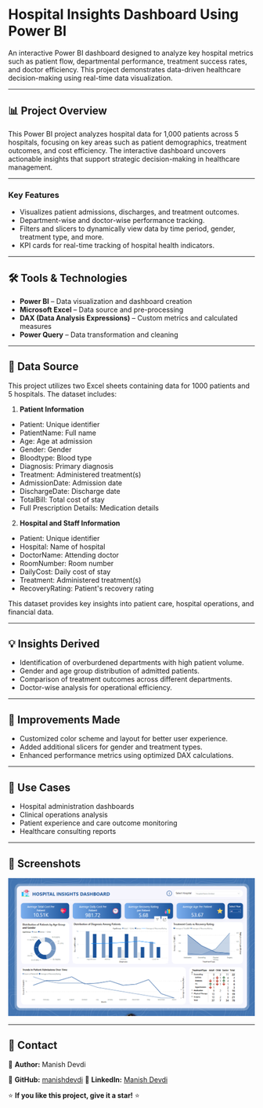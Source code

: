 # Hospital Insights Dashboard Using Power BI

An interactive Power BI dashboard designed to analyze key hospital metrics such as patient flow, departmental performance, treatment success rates, and doctor efficiency. This project demonstrates data-driven healthcare decision-making using real-time data visualization.

---

## 📊 Project Overview

This Power BI project analyzes hospital data for 1,000 patients across 5 hospitals, focusing on key areas such as patient demographics, treatment outcomes, and cost efficiency. The interactive dashboard uncovers actionable insights that support strategic decision-making in healthcare management.

---

### Key Features

- Visualizes patient admissions, discharges, and treatment outcomes.
- Department-wise and doctor-wise performance tracking.
- Filters and slicers to dynamically view data by time period, gender, treatment type, and more.
- KPI cards for real-time tracking of hospital health indicators.

---

## 🛠 Tools & Technologies

- **Power BI** – Data visualization and dashboard creation
- **Microsoft Excel** – Data source and pre-processing
- **DAX (Data Analysis Expressions)** – Custom metrics and calculated measures
- **Power Query** – Data transformation and cleaning

---

## 📁 Data Source

This project utilizes two Excel sheets containing data for 1000 patients and 5 hospitals. The dataset includes:

1. **Patient Information**
- Patient: Unique identifier
- PatientName: Full name
- Age: Age at admission
- Gender: Gender
- Bloodtype: Blood type
- Diagnosis: Primary diagnosis
- Treatment: Administered treatment(s)
- AdmissionDate: Admission date
- DischargeDate: Discharge date
- TotalBill: Total cost of stay
- Full Prescription Details: Medication details
2. **Hospital and Staff Information**
- Patient: Unique identifier
- Hospital: Name of hospital
- DoctorName: Attending doctor
- RoomNumber: Room number
- DailyCost: Daily cost of stay
- Treatment: Administered treatment(s)
- RecoveryRating: Patient's recovery rating

This dataset provides key insights into patient care, hospital operations, and financial data.

---

## 💡 Insights Derived

- Identification of overburdened departments with high patient volume.
- Gender and age group distribution of admitted patients.
- Comparison of treatment outcomes across different departments.
- Doctor-wise analysis for operational efficiency.

---

## 🚀 Improvements Made

- Customized color scheme and layout for better user experience.
- Added additional slicers for gender and treatment types.
- Enhanced performance metrics using optimized DAX calculations.

---

## 📌 Use Cases

- Hospital administration dashboards
- Clinical operations analysis
- Patient experience and care outcome monitoring
- Healthcare consulting reports

---

## 📸 Screenshots

![Dashboard Screenshot](https://github.com/manishdevdi/Hospital-Insights-Dashboard/blob/main/Dashboard.png)

---

## 📧 Contact  
📌 **Author:**  Manish Devdi   

📌 **GitHub:**  [manishdevdi](https://github.com/manishdevdi)              📌 **LinkedIn:** [Manish Devdi](https://www.linkedin.com/in/manish-devdi-63bb78234/)  

⭐ **If you like this project, give it a star!** ⭐  


